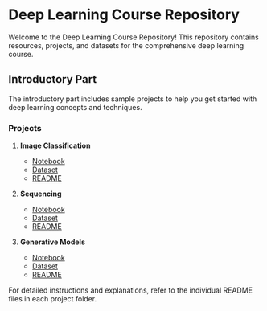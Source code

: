 # Deep Learning Course Repository

Welcome to the Deep Learning Course Repository! This repository contains resources, projects, and datasets for the comprehensive deep learning course.

## Introductory Part

The introductory part includes sample projects to help you get started with deep learning concepts and techniques.

### Projects

1. **Image Classification**
   - [Notebook](Introductory-Part/Projects/Project1_Image_Classification/notebook.ipynb)
   - [Dataset](Introductory-Part/Projects/Project1_Image_Classification/dataset/)
   - [README](Introductory-Part/Projects/Project1_Image_Classification/README.md)

2. **Sequencing**
   - [Notebook](Introductory-Part/Projects/Project2_Sequencing/notebook.ipynb)
   - [Dataset](Introductory-Part/Projects/Project2_Sequencing/dataset/)
   - [README](Introductory-Part/Projects/Project2_Sequencing/README.md)

3. **Generative Models**
   - [Notebook](Introductory-Part/Projects/Project3_Generative_Models/notebook.ipynb)
   - [Dataset](Introductory-Part/Projects/Project3_Generative_Models/dataset/)
   - [README](Introductory-Part/Projects/Project3_Generative_Models/README.md)

For detailed instructions and explanations, refer to the individual README files in each project folder.

